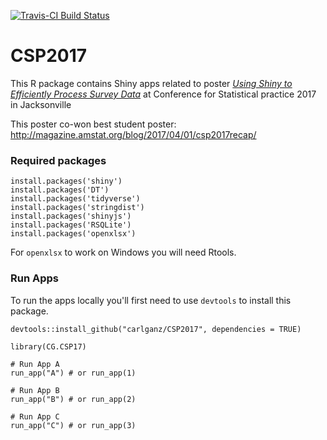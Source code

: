 [![Travis-CI Build Status](https://travis-ci.org/carlganz/CSP2017.svg?branch=master)](https://travis-ci.org/carlganz/CSP2017)

# CSP2017
This R package contains Shiny apps related to poster [*Using Shiny to Efficiently Process Survey Data*](https://ww2.amstat.org/meetings/csp/2017/onlineprogram/AbstractDetails.cfm?AbstractID=303391) at Conference for Statistical practice 2017 in Jacksonville

This poster co-won best student poster: http://magazine.amstat.org/blog/2017/04/01/csp2017recap/

### Required packages

```{R}
install.packages('shiny')
install.packages('DT')
install.packages('tidyverse')
install.packages('stringdist')
install.packages('shinyjs')
install.packages('RSQLite')
install.packages('openxlsx')
```
For `openxlsx` to work on Windows you will need Rtools.

### Run Apps

To run the apps locally you'll first need to use `devtools` to install this package.

```{R}
devtools::install_github("carlganz/CSP2017", dependencies = TRUE)

library(CG.CSP17)

# Run App A
run_app("A") # or run_app(1)

# Run App B
run_app("B") # or run_app(2)

# Run App C
run_app("C") # or run_app(3)

```